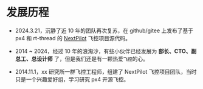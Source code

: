 # 发展历程

- 2024.3.21，沉静了近 10 年的团队再次复苏，在 github/gitee 上发布了基于 px4 和 rt-thread 的 [NextPilot](https://github.com/nextpilot/nextpilot-flight-control) 飞控项目源代码。

- 2014 ~ 2024，经过 10 年的浪淘沙，有些小伙伴已经发展为 **部长、CTO、副总工、总设计师** 了，但是我们还是有一颗热爱`飞控`的心。

- 2014.11.1，xx 研究所一群飞控工程师，组建了 NextPilot 飞控项目团队，当时只是一个兴趣爱好组，学习研究 px4 开源飞控。